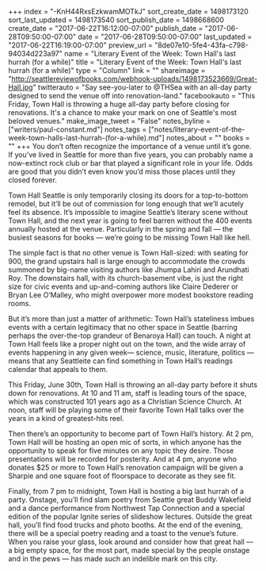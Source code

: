 +++
index = "-KnH44RxsEzkwamMOTkJ"
sort_create_date = 1498173120
sort_last_updated = 1498173540
sort_publish_date = 1498668600
create_date = "2017-06-22T16:12:00-07:00"
publish_date = "2017-06-28T09:50:00-07:00"
date = "2017-06-28T09:50:00-07:00"
last_updated = "2017-06-22T16:19:00-07:00"
preview_url = "8de07e10-5fe4-43fa-c798-94034d223a97"
name = "Literary Event of the Week: Town Hall's last hurrah (for a while)"
title = "Literary Event of the Week: Town Hall's last hurrah (for a while)"
type = "Column"
link = ""
shareimage = "http://seattlereviewofbooks.com/webhook-uploads/1498173523669/Great-Hall.jpg"
twitterauto = "Say see-you-later to @THSea with an all-day party designed to send the venue off into renovation-land."
facebookauto = "This Friday, Town Hall is throwing a huge all-day party before closing for renovations. It's a chance to make your mark on one of Seattle's most beloved venues."
make_image_tweet = "False"
notes_byline = ["writers/paul-constant.md"]
notes_tags = ["notes/literary-event-of-the-week-town-halls-last-hurrah-(for-a-while).md"]
notes_about = ""
books = ""
+++
You don’t often recognize the importance of a venue until it’s gone. If you’ve lived in Seattle for more than five years, you can probably name a now-extinct rock club or bar that played a significant role in your life. Odds are good that you didn’t even know you’d miss those places until they closed forever. 

Town Hall Seattle is only temporarily closing its doors for a top-to-bottom remodel, but it’ll be out of commission for long enough that we’ll acutely feel its absence. It’s impossible to imagine Seattle’s literary scene without Town Hall, and the next year is going to feel barren without the 400 events annually hosted at the venue. Particularly in the spring and fall — the busiest seasons for books — we’re going to be missing Town Hall like hell.

The simple fact is that no other venue is Town Hall-sized: with seating for 900, the grand upstairs hall is large enough to accommodate the crowds summoned by big-name visiting authors like Jhumpa Lahiri and Arundhati Roy. The downstairs hall, with its church-basement vibe, is just the right size for civic events and up-and-coming authors like Claire Dederer or Bryan Lee O’Malley, who might overpower more modest bookstore reading rooms. 

But it’s more than just a matter of arithmetic: Town Hall’s stateliness imbues events with a certain legitimacy that no other space in Seattle (barring perhaps the over-the-top grandeur of Benaroya Hall) can touch. A night at Town Hall feels like a proper night out on the town, and the wide array of events happening in any given week— science, music, literature, politics — means that any Seattleite can find something in Town Hall’s readings calendar that appeals to them.

This Friday, June 30th, Town Hall is throwing an all-day party before it shuts down for renovations. At 10 and 11 am, staff is leading tours of the space, which was constructed 101 years ago as a Christian Science Church. At noon, staff will be playing some of their favorite Town Hall talks over the years in a kind of greatest-hits reel.

Then there’s an opportunity to become part of Town Hall’s history. At 2 pm, Town Hall will be hosting an open mic of sorts, in which anyone has the opportunity to speak for five minutes on any topic they desire. Those presentations will be recorded for posterity. And at 4 pm, anyone who donates $25 or more to Town Hall’s renovation campaign will be given a Sharpie and one square foot of floorspace to decorate as they see fit.

Finally, from 7 pm to midnight, Town Hall is hosting a big last hurrah of a party. Onstage, you’ll find slam poetry from Seattle great Buddy Wakefield and a dance performance from Northwest Tap Connection and a special edition of the popular Ignite series of slideshow lectures. Outside the great hall, you’ll find food trucks and photo booths. At the end of the evening, there will be a special poetry reading and a toast to the venue’s future. When you raise your glass, look around and consider how that great hall — a big empty space, for the most part, made special by the people onstage and in the pews — has made such an indelible mark on this city.
